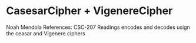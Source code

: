# CasesarCipher + VigenereCipher
Noah Mendola
References: CSC-207 Readings
encodes and decodes usign the ceasar and Vigenere ciphers
